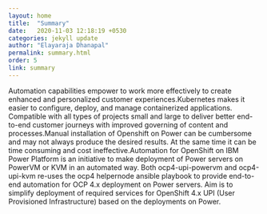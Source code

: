 ```yaml
---
layout: home
title:  "Summary"
date:   2020-11-03 12:18:19 +0530
categories: jekyll update
author: "Elayaraja Dhanapal"
permalink: summary.html
order: 5
link: summary
---
```

Automation capabilities empower to work more effectively to create enhanced and personalized customer experiences.Kubernetes makes it easier to configure, deploy, and manage containerized applications. Compatible with all types of projects small and large to deliver better end-to-end customer journeys with improved governing of content and processes.Manual installation of Openshift on Power can be cumbersome and may not always produce the desired results. At the same time it can be time consuming and cost ineffective.Automation for OpenShift on IBM Power Platform is an initiative to make deployment of Power servers on PowerVM or KVM in an automated way.  Both ocp4-upi-powervm and ocp4-upi-kvm re-uses the ocp4 helpernode ansible playbook to provide end-to-end automation for OCP 4.x deployment on Power servers. Aim is to simplify deployment of required services for OpenShift 4.x UPI (User Provisioned Infrastructure) based on the deployments on Power.